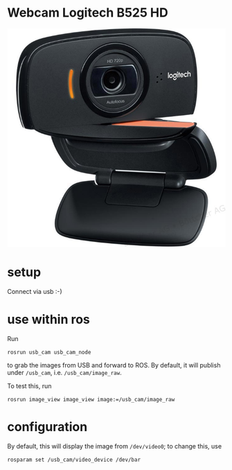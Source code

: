 # Webcam Logitech B525 HD

![Logitech B525 HD](webcam_logitech-b525-hd.jpg)


# setup

Connect via usb :-)


# use within ros

Run

    rosrun usb_cam usb_cam_node

to grab the images from USB and forward to ROS.
By default, it will publish under `/usb_cam`, i.e. `/usb_cam/image_raw`.

To test this, run

    rosrun image_view image_view image:=/usb_cam/image_raw


# configuration

By default, this will display the image from `/dev/video0`; to change this, use

    rosparam set /usb_cam/video_device /dev/bar
